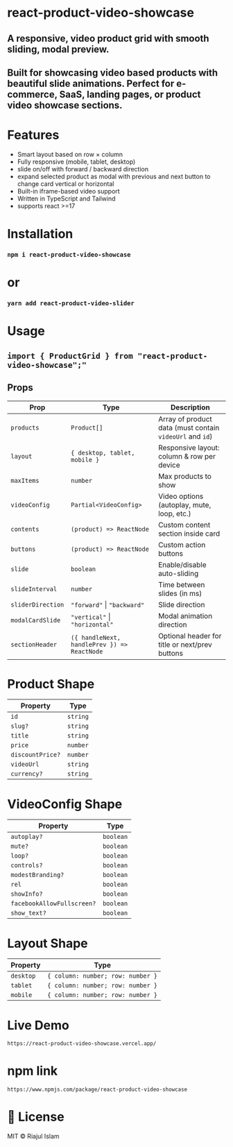 # react-product-video-showcase

## A responsive, video product grid with smooth sliding, modal preview.

## Built for showcasing video based products with beautiful slide animations. Perfect for e-commerce, SaaS, landing pages, or product video showcase sections.

# Features
- Smart layout based on row × column
- Fully responsive (mobile, tablet, desktop)
- slide on/off with forward / backward direction
- expand selected product as modal with previous and next button to change card vertical or horizontal
- Built-in iframe-based video support
- Written in TypeScript and Tailwind
- supports react >=17

# Installation
### ```npm i react-product-video-showcase```
# or
### ```yarn add react-product-video-slider```


# Usage
## ```import { ProductGrid } from "react-product-video-showcase";"```

## Props
| Prop              | Type                                        | Description                                              |
| ----------------- | ------------------------------------------- | -------------------------------------------------------- |
| `products`        | `Product[]`                                 | Array of product data (must contain `videoUrl` and `id`) |
| `layout`          | `{ desktop, tablet, mobile }`               | Responsive layout: column & row per device               |
| `maxItems`        | `number`                                    | Max products to show                                     |
| `videoConfig`     | `Partial<VideoConfig>`                      | Video options (autoplay, mute, loop, etc.)               |
| `contents`        | `(product) => ReactNode`                    | Custom content section inside card                       |
| `buttons`         | `(product) => ReactNode`                    | Custom action buttons                                    |
| `slide`           | `boolean`                                   | Enable/disable auto-sliding                              |
| `slideInterval`   | `number`                                    | Time between slides (in ms)                              |
| `sliderDirection` | `"forward"` \| `"backward"`                 | Slide direction                                          |
| `modalCardSlide`  | `"vertical"` \| `"horizontal"`              | Modal animation direction                                |
| `sectionHeader`   | `({ handleNext, handlePrev }) => ReactNode` | Optional header for title or next/prev buttons           |



# Product Shape
| Property         | Type     |
| ---------------- | -------- |
| `id`             | `string` |
| `slug?`          | `string` |
| `title`          | `string` |
| `price`          | `number` |
| `discountPrice?` | `number` |
| `videoUrl`       | `string` |
| `currency?`      | `string` |



# VideoConfig Shape
| Property                   | Type      |
| -------------------------- | --------- |
| `autoplay?`                | `boolean` |
| `mute?`                    | `boolean` |
| `loop?`                    | `boolean` |
| `controls?`                | `boolean` |
| `modestBranding?`          | `boolean` |
| `rel`                      | `boolean` |
| `showInfo?`                | `boolean` |
| `facebookAllowFullscreen?` | `boolean` |
| `show_text?`               | `boolean` |


# Layout Shape
| Property  | Type                              |
| --------- | --------------------------------- |
| `desktop` | `{ column: number; row: number }` |
| `tablet`  | `{ column: number; row: number }` |
| `mobile`  | `{ column: number; row: number }` |



# Live Demo
```https://react-product-video-showcase.vercel.app/```

# npm link
```https://www.npmjs.com/package/react-product-video-showcase```

# 📄 License
MIT © Riajul Islam